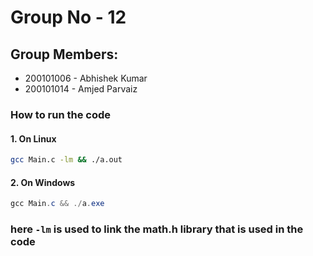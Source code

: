 # Group No - 12
## Group Members:
- 200101006 - Abhishek Kumar
- 200101014 - Amjed Parvaiz

### How to run the code
#### 1. On Linux

```bash
gcc Main.c -lm && ./a.out
```

#### 2. On Windows

```powershell
gcc Main.c && ./a.exe
```

### here `-lm` is used to link the math.h library that is used in the code

